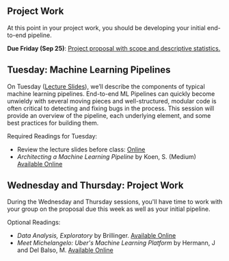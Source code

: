 ## Project Work
At this point in your project work, you should be developing your initial end-to-end pipeline.

**Due Friday (Sep 25)**: [Project proposal with scope and descriptive statistics.](https://canvas.cmu.edu/courses/18465/assignments/268653)

## Tuesday: Machine Learning Pipelines
On Tuesday ([Lecture Slides](Machine-Learning-Pipelines.pptx)), we’ll describe the components of typical machine learning pipelines. End-to-end ML Pipelines can quickly become unwieldy with several moving pieces and well-structured, modular code is often critical to detecting and fixing bugs in the process.  This session will provide an overview of the pipeline, each underlying element, and some best practices for building them.

Required Readings for Tuesday:
- Review the lecture slides before class: [Online](https://github.com/dssg/mlforpublicpolicylab/blob/master/04%20-%20Machine%20Learning%20Pipelines/Machine-Learning-Pipelines.pptx)
- *Architecting a Machine Learning Pipeline* by Koen, S. (Medium) [Available Online](https://towardsdatascience.com/architecting-a-machine-learning-pipeline-a847f094d1c7)

## Wednesday and Thursday: Project Work
During the Wednesday and Thursday sessions, you'll have time to work with your group on the proposal due this week as well as your initial pipeline.

Optional Readings:
- *Data Analysis, Exploratory* by Brillinger. [Available Online](https://www.stat.berkeley.edu/~brill/Papers/EDASage.pdf)
- *Meet Michelangelo: Uber's Machine Learning Platform* by Hermann, J and Del Balso, M. [Available Online](https://eng.uber.com/michelangelo/)
